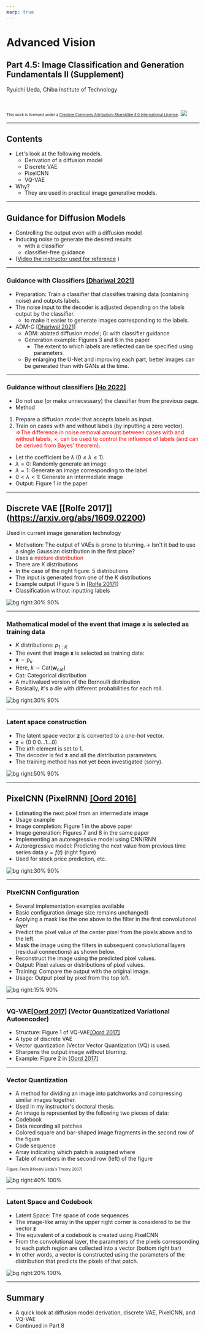 ```yaml
---
marp: true
---
```


<!-- footer: "Advanced Vision, Part 4.5" -->

# Advanced Vision

## Part 4.5: Image Classification and Generation Fundamentals II (Supplement)

Ryuichi Ueda, Chiba Institute of Technology

<br />

<span style="font-size:70%">This work is licensed under a </span>[<span style="font-size:70%">Creative Commons Attribution-ShareAlike 4.0 International License</span>](https://creativecommons.org/licenses/by-sa/4.0/).
![](https://i.creativecommons.org/l/by-sa/4.0/88x31.png)

---

<!-- paginate: true -->

## Contents

- Let's look at the following models.
    - Derivation of a diffusion model
    - Discrete VAE
    - PixelCNN
    - VQ-VAE
- Why?
    - They are used in practical image generative models.

---

## Guidance for Diffusion Models

- Controlling the output even with a diffusion model
- Inducing noise to generate the desired results
    - with a classifier
    - classifier-free guidance
- ([Video the instructor used for reference](https://www.youtube.com/watch?v=90GlJcpMrm8) )

---

### Guidance with Classifiers [[Dhariwal 2021]](https://arxiv.org/abs/2105.05233)

- Preparation: Train a classifier that classifies training data (containing noise) and outputs labels.
- The noise input to the decoder is adjusted depending on the labels output by the classifier.
    - to make it easier to generate images corresponding to the labels.
- ADM-G [[Dhariwal 2021]](https://arxiv.org/abs/2105.05233)
    - ADM: ablated diffusion model; G: with classifier guidance
    - Generation example: Figures 3 and 6 in the paper
        - The extent to which labels are reflected can be specified using parameters
    - By enlarging the U-Net and improving each part, better images can be generated than with GANs at the time.

---

### Guidance without classifiers [[Ho 2022]](https://arxiv.org/abs/2207.12598)

- Do not use (or make unnecessary) the classifier from the previous page.
- Method
1. Prepare a diffusion model that accepts labels as input.
2. Train on cases with and without labels (by inputting a zero vector).
<span style="color:red">$\Rightarrow$The difference in noise removal amount between cases with and without labels, $\times$, can be used to control the influence of labels (and can be derived from Bayes' theorem).
- Let the coefficient be $\lambda$ ($0 \le \lambda \le 1$).
- $\lambda = 0$: Randomly generate an image
- $\lambda = 1$: Generate an image corresponding to the label
- $0 < \lambda < 1$: Generate an intermediate image
- Output: Figure 1 in the paper

---

## Discrete VAE [[Rolfe 2017]] (https://arxiv.org/abs/1609.02200)

Used in current image generation technology

- Motivation: The output of VAEs is prone to blurring.$\rightarrow$ Isn't it bad to use a single Gaussian distribution in the first place?
- Uses a <span style="color:red">mixture distribution</span>
- There are $K$ distributions
- In the case of the right figure: 5 distributions
- The input is generated from one of the $K$ distributions
- Example output (Figure 5 in [[Rolfe 2017]](https://arxiv.org/abs/1609.02200))
- Classification without inputting labels

![bg right:30% 90%](./figs/d_vae.svg)

---

### Mathematical model of the event that image $\boldsymbol{x}$ is selected as training data

- $K$ distributions: $p_{1:K}$
- The event that image $\boldsymbol{x}$ is selected as training data:
- $\boldsymbol{x} \sim p_k$
- Here, $k \sim \text{Cat}(\textbf{w}_\text{cat})$
- $\text{Cat}$: Categorical distribution
- A multivalued version of the Bernoulli distribution
- Basically, it's a die with different probabilities for each roll.

![bg right:30% 90%](./figs/d_vae.svg)

---

### Latent space construction

- The latent space vector $\boldsymbol{z}$ is converted to a one-hot vector.
- $\boldsymbol{z} = (0 \ 0 \ 0 \dots 1 \dots 0)$
- The $k$th element is set to 1.
- The decoder is fed $\boldsymbol{z}$ and all the distribution parameters.
- The training method has not yet been investigated (sorry).

![bg right:50% 90%](./figs/d_vae_latent.svg)

---
## PixelCNN (PixelRNN) [[Oord 2016]](https://arxiv.org/abs/1601.06759)

- Estimating the next pixel from an intermediate image
- Usage example
- Image completion: Figure 1 in the above paper
- Image generation: Figures 7 and 8 in the same paper
- Implementing an autoregressive model using CNN/RNN
- Autoregressive model: Predicting the next value from previous time series data
$y=f(t)$ (right figure)
- Used for stock price prediction, etc.

![bg right:30% 90%](./figs/autoregression.svg)

---
### PixelCNN Configuration

- Several implementation examples available
- Basic configuration (image size remains unchanged)
- Applying a mask like the one above to the filter in the first convolutional layer
- Predict the pixel value of the center pixel from the pixels above and to the left.
- Mask the image using the filters in subsequent convolutional layers (residual connections) as shown below.
- Reconstruct the image using the predicted pixel values.
- Output: Pixel values ​​or distributions of pixel values.
- Training: Compare the output with the original image.
- Usage: Output pixel by pixel from the top left.

![bg right:15% 90%](./figs/pixel_cnn_filters.svg)

---

### VQ-VAE[[Oord 2017]](https://arxiv.org/abs/1711.00937) (Vector Quantizatized Variational Autoencoder)

- Structure: Figure 1 of VQ-VAE[[Oord 2017]](https://arxiv.org/abs/1711.00937)
- A type of discrete VAE
- Vector quantization (Vector Vector Quantization (VQ) is used.
- Sharpens the output image without blurring.
- Example: Figure 2 in [[Oord 2017]](https://arxiv.org/abs/1711.00937)

---

### Vector Quantization

- A method for dividing an image into patchworks and compressing similar images together.
- Used in my instructor's doctoral thesis.
- An image is represented by the following two pieces of data:
- Codebook
- Data recording all patches
- Colored square and bar-shaped image fragments in the second row of the figure
- Code sequence
- Array indicating which patch is assigned where
- Table of numbers in the second row (left) of the figure

<span style="font-size:70%">Figure: From [Hiroshi Ueda's Theory 2007]</span>

![bg right:40% 100%](./figs/vq_map2.svg)

---

### Latent Space and Codebook

- Latent Space: The space of code sequences
- The image-like array in the upper right corner is considered to be the vector $\boldsymbol{z}$
- The equivalent of a codebook is created using PixelCNN
- From the convolutional layer, the parameters of the pixels corresponding to each patch region are collected into a vector (bottom right bar)
- In other words, a vector is constructed using the parameters of the distribution that predicts the pixels of that patch.

![bg right:20% 100%](./figs/vq_latent.svg)

---

## Summary

- A quick look at diffusion model derivation, discrete VAE, PixelCNN, and VQ-VAE
- Continued in Part 8
